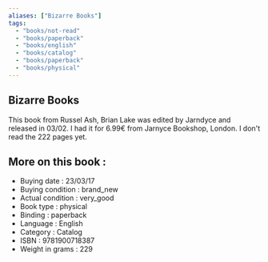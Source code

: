 ```yaml
---
aliases: ["Bizarre Books"] 
tags: 
  - "books/not-read" 
  - "books/paperback" 
  - "books/english"
  - "books/catalog"
  - "books/paperback"
  - "books/physical"
---
```



## Bizarre Books
This book from Russel Ash, Brian Lake was edited by Jarndyce and released in 03/02. I had it for 6.99€ from Jarnyce Bookshop, London. I don't read the 222 pages yet.

## More on this book :
- Buying date : 23/03/17
- Buying condition : brand_new
- Actual condition : very_good
- Book type : physical
- Binding : paperback
- Language : English
- Category : Catalog
- ISBN : 9781900718387
- Weight in grams : 229
